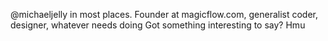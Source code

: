 @michaeljelly in most places. Founder at magicflow.com, generalist coder, designer, whatever needs doing
Got something interesting to say? Hmu

<!---
michaeljelly/michaeljelly is a ✨ special ✨ repository because its `README.md` (this file) appears on your GitHub profile.
You can click the Preview link to take a look at your changes.
--->
